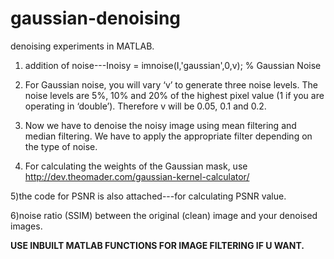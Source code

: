 # gaussian-denoising
denoising experiments in MATLAB.
1) addition of noise---Inoisy = imnoise(I,'gaussian',0,v); % Gaussian Noise

2) For Gaussian noise, you will vary ‘v’ to generate three noise levels. The noise levels are 5%, 10% and 20% of the highest pixel value (1 if you are operating in ‘double’). Therefore v will be 0.05, 0.1 and 0.2.

3) Now we have to denoise the noisy image using mean filtering and median filtering. We have to apply the appropriate filter depending on the type of noise.

4) For calculating the weights of the Gaussian mask, use http://dev.theomader.com/gaussian-kernel-calculator/

5)the code for PSNR is also attached---for calculating PSNR value.

6)noise ratio (SSIM) between the original (clean) image and your denoised images.

******USE INBUILT MATLAB FUNCTIONS FOR IMAGE FILTERING IF U WANT.******
